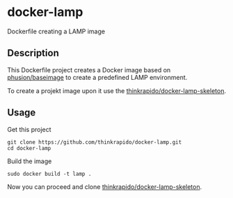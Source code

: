 docker-lamp
===========

Dockerfile creating a LAMP image

## Description

This Dockerfile project creates a Docker image based on [phusion/baseimage][1] to create a predefined LAMP environment.

To create a projekt image upon it use the [thinkrapido/docker-lamp-skeleton][2].

## Usage

Get this project

```
git clone https://github.com/thinkrapido/docker-lamp.git
cd docker-lamp
```

Build the image

```
sudo docker build -t lamp .
```

Now you can proceed and clone [thinkrapido/docker-lamp-skeleton][2].


[1]: https://github.com/phusion/baseimage-docker
[2]: https://github.com/thinkrapido/docker-lamp-skeleton
